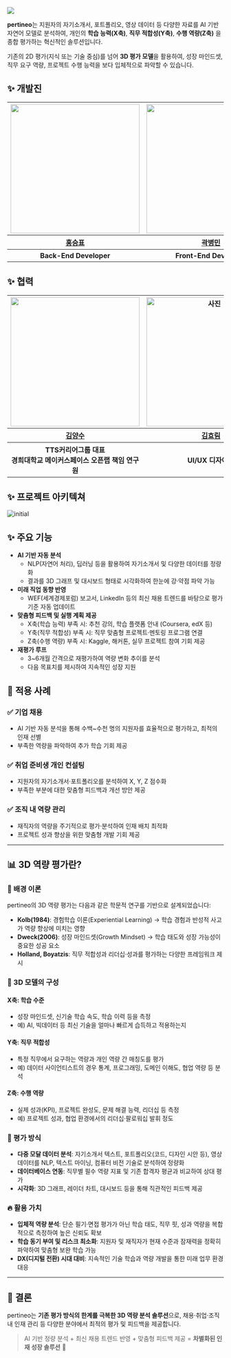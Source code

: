 <img src="https://capsule-render.vercel.app/api?type=waving&color=BDBDC8&height=150&section=header&text=Pertineo" />

**pertineo**는 지원자의 자기소개서, 포트폴리오, 영상 데이터 등 다양한 자료를 AI 기반 자연어 모델로 분석하여, 개인의 **학습 능력(X축)**, **직무 적합성(Y축)**, **수행 역량(Z축)** 을 종합 평가하는 혁신적인 솔루션입니다.

기존의 2D 평가(지식 또는 기술 중심)를 넘어 **3D 평가 모델**을 활용하여, 성장 마인드셋, 직무 요구 역량, 프로젝트 수행 능력을 보다 입체적으로 파악할 수 있습니다.

## ✨ 개발진

<table>
  <tr>
    <th align="center"><a href="https://github.com/Sam-Ryong"><img src="https://avatars.githubusercontent.com/u/109272099?v=4" width="300px;" alt=""/><br /></a></th>
    <th align="center"><a href="https://github.com/byeongmin-kwak"><img src="https://avatars.githubusercontent.com/u/71933999?v=4" width="300px;" alt=""/><br /></a></th>
    <th align="center"><a href="https://github.com/wjkim9653"><img src="https://avatars.githubusercontent.com/u/58078984?v=4" width="300x;" alt=""/><br /></a></th>
  </tr>
  <tr>  
    <th><a href="https://github.com/Sam-Ryong"><b>홍승표</b></a></th>
    <th><a href="https://github.com/byeongmin-kwak"><b>곽병민</b></a></th>
    <th><a href="https://github.com/wjkim9653"><b>김원진</b></a></th>
  </tr>
  <tr>  
    <th> Back-End Developer </th>
    <th> Front-End Developer </th>
    <th> LLM Engineer </th>
  </tr>
</table>

## ✨ 협력

<table>
  <tr>
    <th align="center"><a href="https://kr.linkedin.com/in/%EC%96%91%EC%88%98-%EA%B9%80-6a9b601ab"><img src="https://media.licdn.com/dms/image/v2/C5603AQHwDfP6Zce6dQ/profile-displayphoto-shrink_200_200/profile-displayphoto-shrink_200_200/0/1591768286062?e=2147483647&v=beta&t=gaNf7Mk0Dmr3srTH3Yy4epcTciVAtlnwloGq36c7SQ8" width="300px;" alt=""/><br /></a></th>
    <th align="center"><a href="https://www.linkedin.com/in/kimhyorim?utm_source=share&utm_campaign=share_via&utm_content=profile&utm_medium=android_app"><img src="https://media.licdn.com/dms/image/v2/D4E35AQHJtVETwmgkBg/profile-framedphoto-shrink_400_400/B4EZT9S5wNG0Ac-/0/1739416378687?e=1742353200&v=beta&t=Ry5-_UKcPGi--k232_Eb-fPHRB3anB4hljhjvy6o6vk" width="300px;" alt="사진"/><br /></a></th>
  </tr>
  <tr>  
    <th><a href="https://kr.linkedin.com/in/%EC%96%91%EC%88%98-%EA%B9%80-6a9b601ab"><b>김양수</b></a></th>
    <th><a href="https://www.linkedin.com/in/kimhyorim?utm_source=share&utm_campaign=share_via&utm_content=profile&utm_medium=android_app"><b>김효림</b></a></th>
  </tr>
  <tr>  
    <th> TTS커리어그룹 대표 <br>
      경희대학교 메이커스페이스 오픈랩 책임 연구원  </th>
    <th> UI/UX 디자이너 </th>
  </tr>
</table>

## ✨ 프로젝트 아키텍쳐
![initial](https://private-user-images.githubusercontent.com/109272099/431222767-4389c2d2-16ba-47aa-9e19-87cfa69bbc23.png?jwt=eyJhbGciOiJIUzI1NiIsInR5cCI6IkpXVCJ9.eyJpc3MiOiJnaXRodWIuY29tIiwiYXVkIjoicmF3LmdpdGh1YnVzZXJjb250ZW50LmNvbSIsImtleSI6ImtleTUiLCJleHAiOjE3NDQwOTE0NTUsIm5iZiI6MTc0NDA5MTE1NSwicGF0aCI6Ii8xMDkyNzIwOTkvNDMxMjIyNzY3LTQzODljMmQyLTE2YmEtNDdhYS05ZTE5LTg3Y2ZhNjliYmMyMy5wbmc_WC1BbXotQWxnb3JpdGhtPUFXUzQtSE1BQy1TSEEyNTYmWC1BbXotQ3JlZGVudGlhbD1BS0lBVkNPRFlMU0E1M1BRSzRaQSUyRjIwMjUwNDA4JTJGdXMtZWFzdC0xJTJGczMlMkZhd3M0X3JlcXVlc3QmWC1BbXotRGF0ZT0yMDI1MDQwOFQwNTQ1NTVaJlgtQW16LUV4cGlyZXM9MzAwJlgtQW16LVNpZ25hdHVyZT02MzAzMWEyYTViZjJiYzEzMWNkYWEwZjMxMjg0ZWVjNGMwNGQxYzY4ODBmNDg3Zjc2NzVmZDYwNzFhYWNkYmRkJlgtQW16LVNpZ25lZEhlYWRlcnM9aG9zdCJ9.zdNj88Dyl2Wz-qQDfyPzXPcJjJ_NSwfrvh9y0pBmuz0)


## ✨ 주요 기능
- **AI 기반 자동 분석**
  - NLP(자연어 처리), 딥러닝 등을 활용하여 자기소개서 및 다양한 데이터를 정량화
  - 결과를 3D 그래프 및 대시보드 형태로 시각화하여 한눈에 강·약점 파악 가능
- **미래 직업 동향 반영**
  - WEF(세계경제포럼) 보고서, LinkedIn 등의 최신 채용 트렌드를 바탕으로 평가 기준 자동 업데이트
- **맞춤형 피드백 및 실행 계획 제공**
  - X축(학습 능력) 부족 시: 추천 강의, 학습 플랫폼 안내 (Coursera, edX 등)
  - Y축(직무 적합성) 부족 시: 직무 맞춤형 프로젝트·멘토링 프로그램 연결
  - Z축(수행 역량) 부족 시: Kaggle, 해커톤, 실무 프로젝트 참여 기회 제공
- **재평가 루프**
  - 3~6개월 간격으로 재평가하여 역량 변화 추이를 분석
  - 다음 목표치를 제시하여 지속적인 성장 지원

## 📌 적용 사례
### ✅ 기업 채용
- AI 기반 자동 분석을 통해 수백~수천 명의 지원자를 효율적으로 평가하고, 최적의 인재 선별
- 부족한 역량을 파악하여 추가 학습 기회 제공

### ✅ 취업 준비생 개인 컨설팅
- 지원자의 자기소개서·포트폴리오를 분석하여 X, Y, Z 점수화
- 부족한 부분에 대한 맞춤형 피드백과 개선 방안 제공

### ✅ 조직 내 역량 관리
- 재직자의 역량을 주기적으로 평가·분석하여 인재 배치 최적화
- 프로젝트 성과 향상을 위한 맞춤형 개발 기회 제공

---

## 📊 3D 역량 평가란?
### 📖 배경 이론
pertineo의 3D 역량 평가는 다음과 같은 학문적 연구를 기반으로 설계되었습니다:
- **Kolb(1984)**: 경험학습 이론(Experiential Learning) → 학습 경험과 반성적 사고가 역량 향상에 미치는 영향
- **Dweck(2006)**: 성장 마인드셋(Growth Mindset) → 학습 태도와 성장 가능성이 중요한 성공 요소
- **Holland, Boyatzis**: 직무 적합성과 리더십·성과를 평가하는 다양한 프레임워크 제시

### 🎯 3D 모델의 구성
#### **X축: 학습 수준**
- 성장 마인드셋, 신기술 학습 속도, 학습 이력 등을 측정
- 예) AI, 빅데이터 등 최신 기술을 얼마나 빠르게 습득하고 적용하는지

#### **Y축: 직무 적합성**
- 특정 직무에서 요구하는 역량과 개인 역량 간 매칭도를 평가
- 예) 데이터 사이언티스트의 경우 통계, 프로그래밍, 도메인 이해도, 협업 역량 등 분석

#### **Z축: 수행 역량**
- 실제 성과(KPI), 프로젝트 완성도, 문제 해결 능력, 리더십 등 측정
- 예) 프로젝트 성과, 협업 환경에서의 리더십·팔로워십 발휘 정도

### 📌 평가 방식
- **다중 모달 데이터 분석**: 자기소개서 텍스트, 포트폴리오(코드, 디자인 시안 등), 영상 데이터를 NLP, 텍스트 마이닝, 컴퓨터 비전 기술로 분석하여 정량화
- **데이터베이스 연동**: 직무별 필수 역량 지표 및 기존 합격자 평균과 비교하여 상대 평가
- **시각화**: 3D 그래프, 레이더 차트, 대시보드 등을 통해 직관적인 피드백 제공

### 🔥 활용 가치
- **입체적 역량 분석**: 단순 필기·면접 평가가 아닌 학습 태도, 직무 핏, 성과 역량을 복합적으로 측정하여 높은 신뢰도 확보
- **학습 동기 부여 및 리스크 최소화**: 지원자 및 재직자가 현재 수준과 잠재력을 정확히 파악하여 맞춤형 보완 학습 가능
- **DX(디지털 전환) 시대 대비**: 지속적인 기술 학습과 역량 개발을 통한 미래 업무 환경 대응

---

## 📌 결론
pertineo는 **기존 평가 방식의 한계를 극복한 3D 역량 분석 솔루션**으로,
채용·취업·조직 내 인재 관리 등 다양한 분야에서 최적의 평가 및 피드백을 제공합니다.

> AI 기반 정량 분석 + 최신 채용 트렌드 반영 + 맞춤형 피드백 제공 = **차별화된 인재 성장 솔루션** 🚀

